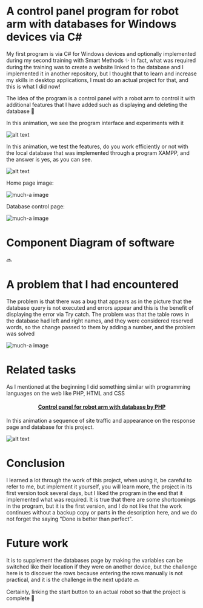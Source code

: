# A control panel program for robot arm with databases for Windows devices via C#
 My first program is via C# for Windows devices and optionally implemented during my second training with Smart Methods ✨
 In fact, what was required during the training was to create a website linked to the database and I implemented it in another repository, but I thought that to learn and increase my skills in desktop applications, I must do an actual project for that, and this is what I did now!

The idea of the program is a control panel with a robot arm to control it with additional features that I have added such as displaying and deleting the database 🤖


In this animation, we see the program interface and experiments with it

![alt text](https://github.com/MohammadYAmmar/A-control-panel-program-for-robot-arm-with-databases-for-Windows-devices-via-c-sharp/blob/main/An%20animated%20picture%20showing%20the%20program%20interface%20and%20what%20it%20contains.gif "GIF of program ")

In this animation, we test the features, do you work efficiently or not with the local database that was implemented through a program XAMPP, and the answer is yes, as you can see.

![alt text](https://github.com/MohammadYAmmar/A-control-panel-program-for-robot-arm-with-databases-for-Windows-devices-via-c-sharp/blob/main/An%20animation%20showing%20the%20effectiveness%20of%20the%20program%20with%20databases.gif "GIF of a program with database ")

Home page image:

![much-a image]() 

Database control page:

![much-a image]()


# Component Diagram of software 
🔜


# A problem that I had encountered

The problem is that there was a bug that appears as in the picture that the database query is not executed and errors appear and this is the benefit of displaying the error via Try catch.
The problem was that the table rows in the database had left and right names, and they were considered reserved words, so the change passed to them by adding a number, and the problem was solved

![much-a image](https://github.com/MohammadYAmmar/A-control-panel-program-for-robot-arm-with-databases-for-Windows-devices-via-c-sharp/blob/main/An%20error%20image%20if%20the%20names%20are%20reserved%20in%20the%20databases.png) 


# Related tasks

As I mentioned at the beginning I did something similar with programming languages on the web like PHP, HTML and CSS

#### <p align="center"> [Control panel for robot arm with database by PHP](https://github.com/MohammadYAmmar/Robot-arm-with-a-camera/tree/main/Control%20panel%20for%20robot%20arm%20with%20database)
</p>

In this animation a sequence of site traffic and appearance on the response page and database for this project.

![alt text](https://github.com/MohammadYAmmar/Robot-arm-with-a-camera/blob/main/Control%20panel%20for%20robot%20arm%20with%20database/GIF%20of%20the%20process%20from%20clicking%20to%20store%20data%20and%20appearing%20in%20response.gif "GIF of using the task")


# Conclusion

I learned a lot through the work of this project, when using it, be careful to refer to me, but implement it yourself, you will learn more, the project in its first version took several days, but I liked the program in the end that it implemented what was required.
It is true that there are some shortcomings in the program, but it is the first version, and I do not like that the work continues without a backup copy or parts in the description here, and we do not forget the saying "Done is better than perfect".


# Future work

It is to supplement the databases page by making the variables can be switched like their location if they were on another device, but the challenge here is to discover the rows because entering the rows manually is not practical, and it is the challenge in the next update 🔜

Certainly, linking the start button to an actual robot so that the project is complete 🤖
